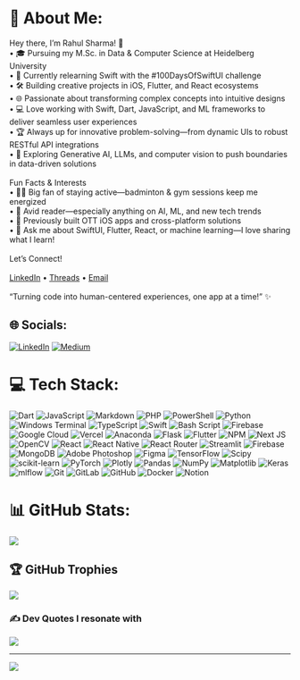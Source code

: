 # 💫 About Me:
Hey there, I’m Rahul Sharma! 👋<br>	•	🎓 Pursuing my M.Sc. in Data & Computer Science at Heidelberg University<br>	•	🚀 Currently relearning Swift with the #100DaysOfSwiftUI challenge<br>	•	🛠️ Building creative projects in iOS, Flutter, and React ecosystems<br>	•	🌐 Passionate about transforming complex concepts into intuitive designs<br>	•	💻 Love working with Swift, Dart, JavaScript, and ML frameworks to deliver seamless user experiences<br>	•	🏆 Always up for innovative problem-solving—from dynamic UIs to robust RESTful API integrations<br>	•	🌱 Exploring Generative AI, LLMs, and computer vision to push boundaries in data-driven solutions<br><br>Fun Facts & Interests<br>	•	🚴‍♂️ Big fan of staying active—badminton & gym sessions keep me energized<br>	•	📖 Avid reader—especially anything on AI, ML, and new tech trends<br>	•	📱 Previously built OTT iOS apps and cross-platform solutions<br>	•	💬 Ask me about SwiftUI, Flutter, React, or machine learning—I love sharing what I learn!<br><br>Let’s Connect!<br><br>[LinkedIn](https://www.linkedin.com/in/rahul-sharma01) • [Threads](https://www.threads.net/@rahul.sha.01) • [Email](mailto:rahul.sharma.112799@gmail.com)<br><br>	“Turning code into human-centered experiences, one app at a time!” ✨


## 🌐 Socials:
[![LinkedIn](https://img.shields.io/badge/LinkedIn-%230077B5.svg?logo=linkedin&logoColor=white)](https://linkedin.com/in/rahul-sharma01/) [![Medium](https://img.shields.io/badge/Medium-12100E?logo=medium&logoColor=white)](https://medium.com/@rahul-sharma) 

# 💻 Tech Stack:
![Dart](https://img.shields.io/badge/dart-%230175C2.svg?style=flat-square&logo=dart&logoColor=white) ![JavaScript](https://img.shields.io/badge/javascript-%23323330.svg?style=flat-square&logo=javascript&logoColor=%23F7DF1E) ![Markdown](https://img.shields.io/badge/markdown-%23000000.svg?style=flat-square&logo=markdown&logoColor=white) ![PHP](https://img.shields.io/badge/php-%23777BB4.svg?style=flat-square&logo=php&logoColor=white) ![PowerShell](https://img.shields.io/badge/PowerShell-%235391FE.svg?style=flat-square&logo=powershell&logoColor=white) ![Python](https://img.shields.io/badge/python-3670A0?style=flat-square&logo=python&logoColor=ffdd54) ![Windows Terminal](https://img.shields.io/badge/Windows%20Terminal-%234D4D4D.svg?style=flat-square&logo=windows-terminal&logoColor=white) ![TypeScript](https://img.shields.io/badge/typescript-%23007ACC.svg?style=flat-square&logo=typescript&logoColor=white) ![Swift](https://img.shields.io/badge/swift-F54A2A?style=flat-square&logo=swift&logoColor=white) ![Bash Script](https://img.shields.io/badge/bash_script-%23121011.svg?style=flat-square&logo=gnu-bash&logoColor=white) ![Firebase](https://img.shields.io/badge/firebase-%23039BE5.svg?style=flat-square&logo=firebase) ![Google Cloud](https://img.shields.io/badge/GoogleCloud-%234285F4.svg?style=flat-square&logo=google-cloud&logoColor=white) ![Vercel](https://img.shields.io/badge/vercel-%23000000.svg?style=flat-square&logo=vercel&logoColor=white) ![Anaconda](https://img.shields.io/badge/Anaconda-%2344A833.svg?style=flat-square&logo=anaconda&logoColor=white) ![Flask](https://img.shields.io/badge/flask-%23000.svg?style=flat-square&logo=flask&logoColor=white) ![Flutter](https://img.shields.io/badge/Flutter-%2302569B.svg?style=flat-square&logo=Flutter&logoColor=white) ![NPM](https://img.shields.io/badge/NPM-%23CB3837.svg?style=flat-square&logo=npm&logoColor=white) ![Next JS](https://img.shields.io/badge/Next-black?style=flat-square&logo=next.js&logoColor=white) ![OpenCV](https://img.shields.io/badge/opencv-%23white.svg?style=flat-square&logo=opencv&logoColor=white) ![React](https://img.shields.io/badge/react-%2320232a.svg?style=flat-square&logo=react&logoColor=%2361DAFB) ![React Native](https://img.shields.io/badge/react_native-%2320232a.svg?style=flat-square&logo=react&logoColor=%2361DAFB) ![React Router](https://img.shields.io/badge/React_Router-CA4245?style=flat-square&logo=react-router&logoColor=white) ![Streamlit](https://img.shields.io/badge/Streamlit-%23FE4B4B.svg?style=flat-square&logo=streamlit&logoColor=white) ![Firebase](https://img.shields.io/badge/firebase-a08021?style=flat-square&logo=firebase&logoColor=ffcd34) ![MongoDB](https://img.shields.io/badge/MongoDB-%234ea94b.svg?style=flat-square&logo=mongodb&logoColor=white) ![Adobe Photoshop](https://img.shields.io/badge/adobe%20photoshop-%2331A8FF.svg?style=flat-square&logo=adobe%20photoshop&logoColor=white) ![Figma](https://img.shields.io/badge/figma-%23F24E1E.svg?style=flat-square&logo=figma&logoColor=white) ![TensorFlow](https://img.shields.io/badge/TensorFlow-%23FF6F00.svg?style=flat-square&logo=TensorFlow&logoColor=white) ![Scipy](https://img.shields.io/badge/SciPy-%230C55A5.svg?style=flat-square&logo=scipy&logoColor=%white) ![scikit-learn](https://img.shields.io/badge/scikit--learn-%23F7931E.svg?style=flat-square&logo=scikit-learn&logoColor=white) ![PyTorch](https://img.shields.io/badge/PyTorch-%23EE4C2C.svg?style=flat-square&logo=PyTorch&logoColor=white) ![Plotly](https://img.shields.io/badge/Plotly-%233F4F75.svg?style=flat-square&logo=plotly&logoColor=white) ![Pandas](https://img.shields.io/badge/pandas-%23150458.svg?style=flat-square&logo=pandas&logoColor=white) ![NumPy](https://img.shields.io/badge/numpy-%23013243.svg?style=flat-square&logo=numpy&logoColor=white) ![Matplotlib](https://img.shields.io/badge/Matplotlib-%23ffffff.svg?style=flat-square&logo=Matplotlib&logoColor=black) ![Keras](https://img.shields.io/badge/Keras-%23D00000.svg?style=flat-square&logo=Keras&logoColor=white) ![mlflow](https://img.shields.io/badge/mlflow-%23d9ead3.svg?style=flat-square&logo=numpy&logoColor=blue) ![Git](https://img.shields.io/badge/git-%23F05033.svg?style=flat-square&logo=git&logoColor=white) ![GitLab](https://img.shields.io/badge/gitlab-%23181717.svg?style=flat-square&logo=gitlab&logoColor=white) ![GitHub](https://img.shields.io/badge/github-%23121011.svg?style=flat-square&logo=github&logoColor=white) ![Docker](https://img.shields.io/badge/docker-%230db7ed.svg?style=flat-square&logo=docker&logoColor=white) ![Notion](https://img.shields.io/badge/Notion-%23000000.svg?style=flat-square&logo=notion&logoColor=white)
# 📊 GitHub Stats:
<!-- ![](https://github-readme-stats.vercel.app/api?username=rahul2227&theme=gruvbox&hide_border=false&include_all_commits=false&count_private=true)<br/>
![](https://github-readme-streak-stats.herokuapp.com/?user=rahul2227&theme=gruvbox&hide_border=false)<br/> -->
![](https://github-readme-stats.vercel.app/api/top-langs/?username=rahul2227&theme=gruvbox&hide_border=false&include_all_commits=false&count_private=true&layout=compact)

## 🏆 GitHub Trophies
![](https://github-profile-trophy.vercel.app/?username=rahul2227&theme=gruvbox&no-frame=true&no-bg=false&margin-w=4)

### ✍️ Dev Quotes I resonate with
![](https://quotes-github-readme.vercel.app/api?type=horizontal&theme=gruvbox)

---
[![](https://visitcount.itsvg.in/api?id=rahul2227&icon=10&color=0)](https://visitcount.itsvg.in)

<!-- Proudly created with GPRM ( https://gprm.itsvg.in ) -->
